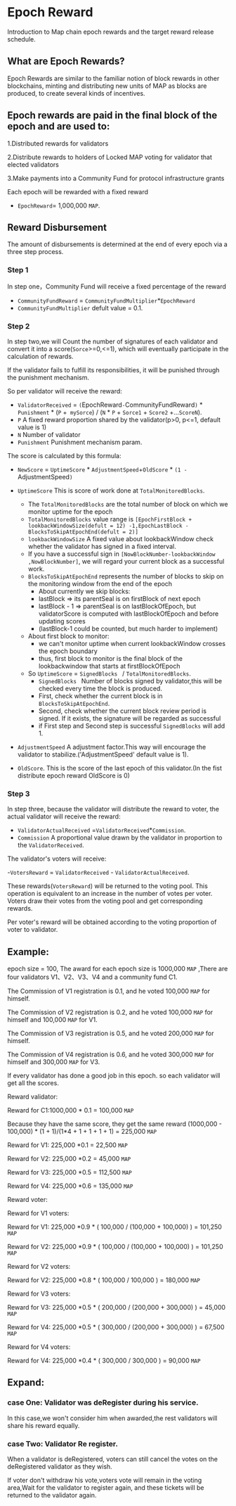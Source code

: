 # Epoch Reward

Introduction to Map chain epoch rewards and the target reward release schedule.

## What are Epoch Rewards?

Epoch Rewards are similar to the familiar notion of block rewards in other blockchains, minting and distributing new
units of MAP as blocks are produced, to create several kinds of incentives.

## Epoch rewards are paid in the final block of the epoch and are used to:

1.Distributed rewards for validators

2.Distribute rewards to holders of Locked MAP voting for validator that elected validators

3.Make payments into a Community Fund for protocol infrastructure grants

Each epoch will be rewarded with a fixed reward

- `EpochReward`= 1,000,000 `MAP`.

## Reward Disbursement

The amount of disbursements is determined at the end of every epoch via a three step process.

### Step 1

In step one，Community Fund will receive a fixed percentage of the reward

- `CommunityFundReward`  =  `CommunityFundMultiplier`*`EpochReward`
- `CommunityFundMultiplier` defult value = 0.1.

### Step 2

In step two,we will Count the number of signatures of each validator and convert it into a score(`Sorce`>=0,<=1), which
will eventually participate in the calculation of rewards.

If the validator fails to fulfill its responsibilities, it will be punished through the punishment mechanism.

So per validator will receive the reward:

- `ValidatorReceived` = `(`EpochReward`-`CommunityFundReward`)` \* `Punishment` \* (`P` +` mySorce`) / (`N` * `P` + `Sorce1` + `Score2` +...`ScoreN`).
- `P`  A fixed reward proportion shared by the validator(p>0, p<=1, default value is 1)
- `N` Number of validator
- `Punishment`  Punishment mechanism param.

The score is calculated by this formula:

- `NewScore` = `UptimeScore` \* `AdjustmentSpeed`+`OldScore` \* `(1 - `AdjustmentSpeed`)`
- `UptimeScore` This is score of work done at `TotalMonitoredBlocks`.

  - The `TotalMonitoredBlocks` are the total number of block on which we monitor uptime for the epoch
  - `TotalMonitoredBlocks` value range is  `[EpochFirstBlock + lookbackWindowSize(defult = 12) -1,EpochLastBlock - BlocksToSkipAtEpochEnd(defult = 2)]`
  - `lookbackWindowSize` A fixed value about lookbackWindow check whether the validator has signed in a fixed interval.
  - If you have a successful sign in `[NowBlockNumber-lookbackWindow ,NowBlockNumber]`, we will regard your current block as a successful work.
  - `BlocksToSkipAtEpochEnd` represents the number of blocks to skip on the monitoring window from the end of the
    epoch
    - About currently we skip blocks:
    - lastBlock => its parentSeal is on firstBlock of next epoch
    - lastBlock - 1 => parentSeal is on lastBlockOfEpoch, but validatorScore is computed with lastBlockOfEpoch and
      before updating scores
    - (lastBlock-1 could be counted, but much harder to implement)
  - About first block to monitor:
    - we can't monitor uptime when current lookbackWindow crosses the epoch boundary
    - thus, first block to monitor is the final block of the lookbackwindow that starts at firstBlockOfEpoch
  - So `UptimeScore` = `SignedBlocks ` / `TotalMonitoredBlocks`.
    - `SignedBlocks ` Number of blocks signed by validator,this will be checked every time the block is produced.
    - First, check whether the current block is in `BlocksToSkipAtEpochEnd`.
    - Second, check whether the current block review period is signed. If it exists, the signature will be regarded
      as successful
    - if First step and Second step is successful `SignedBlocks` will add 1.
- `AdjustmentSpeed`  A adjustment factor.This way will encourage the validator to stabilize.('AdjustmentSpeed' default value is 1).
- `OldScore`. This is the score of the last epoch of this validator.(In the fist distribute epoch reward OldScore is 0)

### Step 3

In step three, because the validator will distribute the reward to voter, the actual validator will receive the reward:

- `ValidatorActualReceived` =`ValidatorReceived`*`Commission`.
- `Commission` A proportional value drawn by the validator in proportion to the `ValidatorReceived`.

The validator's voters will receive:

-`VotersReward` = `ValidatorReceived` - `ValidatorActualReceived`.

These rewards(`VotersReward`) will be returned to the voting pool. This operation is equivalent to an increase in the number of votes per voter. Voters draw their votes from the voting pool and get corresponding rewards.

Per voter's reward will be obtained according to the voting proportion of voter to validator.

## Example:

epoch size = 100, The award for each epoch size is 1000,000 `MAP` ,There are four validators V1、V2、V3、V4 and a community fund C1.

The Commission of V1 registration is 0.1, and he voted 100,000 `MAP` for himself.

The Commission of V2 registration is 0.2, and he voted 100,000 `MAP` for himself and 100,000 `MAP` for V1.

The Commission of V3 registration is 0.5, and he voted 200,000 `MAP` for himself.

The Commission of V4 registration is 0.6, and he voted 300,000 `MAP` for himself and 300,000 `MAP` for V3.

If every validator has done a good job in this epoch. so each validator will get all the scores.

Reward validator:

Reward for C1:1000,000 \* 0.1 = 100,000 `MAP`

Because they have the same score, they get the same reward (1000,000 - 100,000) \* (1 + 1)/(1*4 + 1 + 1 + 1 + 1) = 225,000 `MAP`

Reward for V1: 225,000 \*0.1 = 22,500 `MAP`

Reward for V2: 225,000 \*0.2 = 45,000 `MAP`

Reward for V3: 225,000 \*0.5 = 112,500 `MAP`

Reward for V4: 225,000 \*0.6 = 135,000 `MAP`

Reward voter:

Reward for V1 voters:

Reward for V1: 225,000 \*0.9 \* ( 100,000 / (100,000 + 100,000) )  = 101,250 `MAP`

Reward for V2: 225,000 \*0.9 \* ( 100,000 / (100,000 + 100,000) )  = 101,250 `MAP`

Reward for V2 voters:

Reward for V2: 225,000 \*0.8 \* ( 100,000 / 100,000 )  = 180,000 `MAP`

Reward for V3 voters:

Reward for V3: 225,000 \*0.5 \* ( 200,000 / (200,000 + 300,000) )  = 45,000 `MAP`

Reward for V4: 225,000 \*0.5 \* ( 300,000 / (200,000 + 300,000) )  = 67,500 `MAP`

Reward for V4 voters:

Reward for V4: 225,000 \*0.4 \* ( 300,000 / 300,000 )  = 90,000 `MAP`

## Expand:

### case One: Validator was deRegister during his service.

In this case,we won't consider him when awarded,the rest validators will share his reward equally.

### case Two: Validator Re register.

When a validator is deRegistered, voters can still cancel the votes on the deRegistered validator as they wish.

If voter don't withdraw his vote,voters vote will remain in the voting area,Wait for the validator to register again,
and these tickets will be returned to the validator again.
